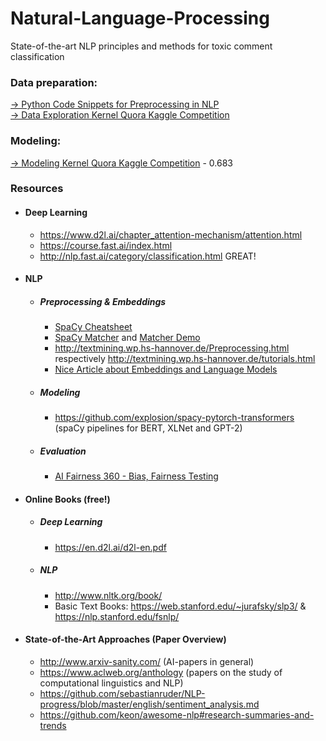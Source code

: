 # Natural-Language-Processing

State-of-the-art NLP principles and methods for toxic comment classification

### Data preparation:
[  → Python Code Snippets for Preprocessing in NLP](https://nbviewer.jupyter.org/github/TheWoops/Natural-Language-Processing/blob/master/Kaggle_Kernels/Theorie/Theorieteil%20-%20Data%20preparation.ipynb)<br />
[  → Data Exploration Kernel Quora Kaggle Competition](https://nbviewer.jupyter.org/github/TheWoops/Natural-Language-Processing/blob/023c53e04af8a4f4b5fea8e8cb102216ef4035f0/Kaggle_Kernels/Praxis/DataUnderstanding.ipynb)

### Modeling:
[  → Modeling Kernel Quora Kaggle Competition](https://nbviewer.jupyter.org/github/TheWoops/Natural-Language-Processing/blob/develop/Kaggle_Kernels/Praxis/Modeling/final_v3.ipynb) - 0.683

### Resources

* #### Deep Learning 
  * https://www.d2l.ai/chapter_attention-mechanism/attention.html
  * https://course.fast.ai/index.html
  * http://nlp.fast.ai/category/classification.html GREAT!

* #### NLP
  * ##### Preprocessing & Embeddings
    * [SpaCy Cheatsheet](http://datacamp-community-prod.s3.amazonaws.com/29aa28bf-570a-4965-8f54-d6a541ae4e06)
    * [SpaCy Matcher](https://github.com/explosion/spaCy/blob/master/website/docs/usage/rule-based-matching.md) and [Matcher Demo](https://explosion.ai/demos/matcher)
    * http://textmining.wp.hs-hannover.de/Preprocessing.html respectively http://textmining.wp.hs-hannover.de/tutorials.html
    * [Nice Article about Embeddings and Language Models](https://towardsdatascience.com/from-word-embeddings-to-pretrained-language-models-a-new-age-in-nlp-part-2-e9af9a0bdcd9)
  * ##### Modeling
    * https://github.com/explosion/spacy-pytorch-transformers (spaCy pipelines for BERT, XLNet and GPT-2)
  * ##### Evaluation
    * [AI Fairness 360 - Bias, Fairness Testing](https://github.com/IBM/AIF360)
    
* #### Online Books (free!)
  * ##### Deep Learning
    * https://en.d2l.ai/d2l-en.pdf
  * ##### NLP
    * http://www.nltk.org/book/
    * Basic Text Books: https://web.stanford.edu/~jurafsky/slp3/ & https://nlp.stanford.edu/fsnlp/

* #### State-of-the-Art Approaches (Paper Overview)
  * http://www.arxiv-sanity.com/ (AI-papers  in general)
  * https://www.aclweb.org/anthology (papers on the study of computational linguistics and NLP)
  * https://github.com/sebastianruder/NLP-progress/blob/master/english/sentiment_analysis.md
  * https://github.com/keon/awesome-nlp#research-summaries-and-trends
